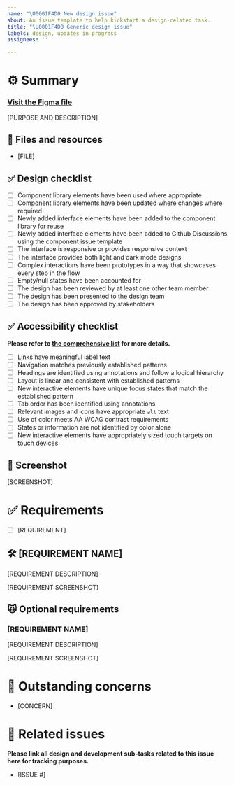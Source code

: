 ```yaml
---
name: "\U0001F4D0 New design issue"
about: An issue template to help kickstart a design-related task.
title: "\U0001F4D0 Generic design issue"
labels: design, updates in progress
assignees: ''

---
```


# ⚙️ Summary

### [Visit the Figma file]()

[PURPOSE AND DESCRIPTION]

## 💾 Files and resources

- [FILE]

## ✅ Design checklist

- [ ] Component library elements have been used where appropriate
- [ ] Component library elements have been updated where changes where required
- [ ] Newly added interface elements have been added to the component library for reuse
- [ ] Newly added interface elements have been added to Github Discussions using the component issue template
- [ ] The interface is responsive or provides responsive context
- [ ] The interface provides both light and dark mode designs
- [ ] Complex interactions have been prototypes in a way that showcases every step in the flow
- [ ] Empty/null states have been accounted for
- [ ] The design has been reviewed by at least one other team member
- [ ] The design has been presented to the design team
- [ ] The design has been approved by stakeholders

## ✅ Accessibility checklist

**Please refer to [the comprehensive list](https://www.figma.com/file/rRMvm5nq4AMet29PW7bN2p/A11y-annotations?node-id=0%3A1) for more details.**

- [ ] Links have meaningful label text
- [ ] Navigation matches previously established patterns
- [ ] Headings are identified using annotations and follow a logical hierarchy
- [ ] Layout is linear and consistent with established patterns
- [ ] New interactive elements have unique focus states that match the established pattern
- [ ] Tab order has been identified using annotations
- [ ] Relevant images and icons have appropriate `alt` text
- [ ] Use of color meets AA WCAG contrast requirements
- [ ] States or information are not identified by color alone
- [ ] New interactive elements have appropriately sized touch targets on touch devices

## 📸 Screenshot

[SCREENSHOT]

# ✅ Requirements

- [ ] [REQUIREMENT]

## 🛠️ [REQUIREMENT NAME]

[REQUIREMENT DESCRIPTION]

[REQUIREMENT SCREENSHOT]

## 🙀 Optional requirements

### [REQUIREMENT NAME]

[REQUIREMENT DESCRIPTION]

[REQUIREMENT SCREENSHOT]

# 🤔 Outstanding concerns

- [CONCERN]

# 📝 Related issues

**Please link all design and development sub-tasks related to this issue here for tracking purposes.**

- [ISSUE #]
